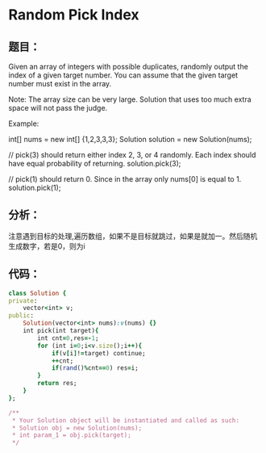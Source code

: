 # Random Pick Index
## 题目：
Given an array of integers with possible duplicates, randomly output the index of a given target number. You can assume that the given target number must exist in the array.

Note:
The array size can be very large. Solution that uses too much extra space will not pass the judge.

Example:

int[] nums = new int[] {1,2,3,3,3};
Solution solution = new Solution(nums);

// pick(3) should return either index 2, 3, or 4 randomly. Each index should have equal probability of returning.
solution.pick(3);

// pick(1) should return 0. Since in the array only nums[0] is equal to 1.
solution.pick(1);
## 分析：
注意遇到目标的处理,遍历数组，如果不是目标就跳过，如果是就加一。然后随机生成数字，若是0，则为i<br>
## 代码：
```ruby
class Solution {
private:
    vector<int> v;
public:
    Solution(vector<int> nums):v(nums) {}
    int pick(int target){
        int cnt=0,res=-1;
        for (int i=0;i<v.size();i++){
            if(v[i]!=target) continue;
            ++cnt;
            if(rand()%cnt==0) res=i;
        }
        return res;
    }
};

/**
 * Your Solution object will be instantiated and called as such:
 * Solution obj = new Solution(nums);
 * int param_1 = obj.pick(target);
 */
